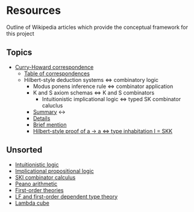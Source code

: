# Resources

Outline of Wikipedia articles which provide the conceptual framework for this project

## Topics
- [Curry-Howard correspondence](https://en.wikipedia.org/wiki/Curry%E2%80%93Howard_correspondence)
  - [Table of correspondences](https://en.wikipedia.org/wiki/Curry%E2%80%93Howard_correspondence#General_formulation)
  - Hilbert-style deduction systems <=> combinatory logic
    - Modus ponens inference rule <=> combinator application
    - K and S axiom schemas <=> K and S combinators
      - Intuitionistic implicational logic <=> typed SK combinator caluclus
    - [Summary](https://en.wikipedia.org/wiki/Combinatory_logic#Logic) <-> 
    - [Details](https://en.wikipedia.org/wiki/Curry%E2%80%93Howard_correspondence#Hilbert-style_deduction_systems_and_combinatory_logic)
    - [Brief mention](https://en.wikipedia.org/wiki/Hilbert_system#Further_connections)
    - [Hilbert-style proof of a -> a <=> type inhabitation I = SKK](https://en.wikipedia.org/wiki/Curry%E2%80%93Howard_correspondence#The_identity_combinator_seen_as_a_proof_of_%CE%B1_%E2%86%92_%CE%B1_in_Hilbert-style_logic)

## Unsorted
- [Intuitionistic logic](https://en.wikipedia.org/wiki/Intuitionistic_logic)
- [Implicational propositional logic](https://en.wikipedia.org/wiki/Implicational_propositional_calculus)
- [SKI combinator calculus](https://en.wikipedia.org/wiki/SKI_combinator_calculus)
- [Peano arithmetic](https://en.wikipedia.org/wiki/Peano_axioms#Peano_arithmetic_as_first-order_theory)
- [First-order theories](https://en.wikipedia.org/wiki/List_of_first-order_theories)
- [LF and first-order dependent type theory](https://en.wikipedia.org/wiki/Logical_framework#LF)
- [Lambda cube](https://en.wikipedia.org/wiki/Lambda_cube)
